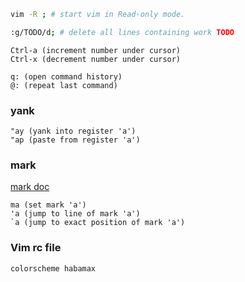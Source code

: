 ```bash
vim -R ; # start vim in Read-only mode.
```

```bash
:g/TODO/d; # delete all lines containing work TODO
```

```vim
Ctrl-a (increment number under cursor)
Ctrl-x (decrement number under cursor)
```

```vim
q: (open command history)
@: (repeat last command)
```

### yank
```vim
"ay (yank into register 'a')
"ap (paste from register 'a')
```

### mark
 [mark doc](https://vim.fandom.com/wiki/Using_marks)
```vim
ma (set mark 'a')
'a (jump to line of mark 'a')
`a (jump to exact position of mark 'a')
```

### Vim rc file
```vim
colorscheme habamax
```